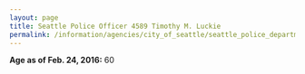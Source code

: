 ```yaml
---
layout: page
title: Seattle Police Officer 4589 Timothy M. Luckie
permalink: /information/agencies/city_of_seattle/seattle_police_department/copbook/4589/
---
```


**Age as of Feb. 24, 2016:** 60

